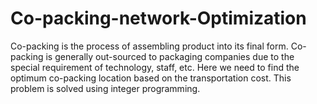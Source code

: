 # Co-packing-network-Optimization
Co-packing is the process of assembling product into its final form. Co-packing is generally out-sourced to packaging companies due to the special requirement of technology, staff, etc. Here we need to find the optimum co-packing location based on the transportation cost. This problem is solved using integer programming.
